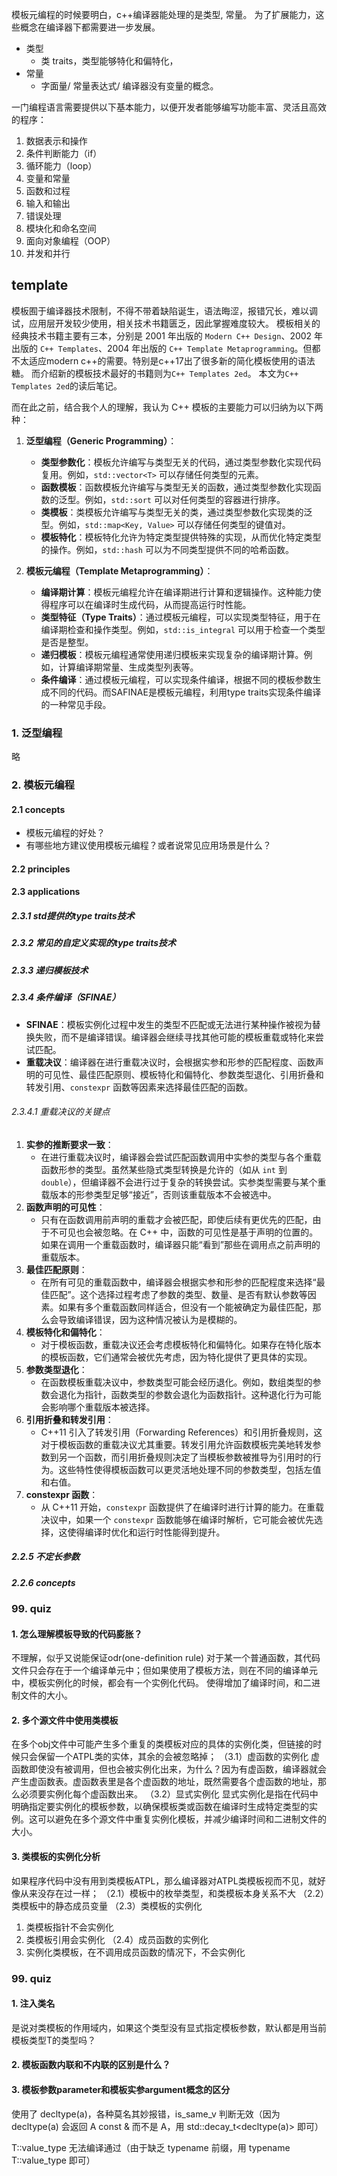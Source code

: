 模板元编程的时候要明白，c++编译器能处理的是类型, 常量。
为了扩展能力，这些概念在编译器下都需要进一步发展。

- 类型
  - 类 traits，类型能够特化和偏特化，
- 常量
  - 字面量/ 常量表达式/
    编译器没有变量的概念。


一门编程语言需要提供以下基本能力，以便开发者能够编写功能丰富、灵活且高效的程序：

1. 数据表示和操作
2. 条件判断能力（if）
3. 循环能力（loop）
4. 变量和常量
5. 函数和过程
6. 输入和输出
7. 错误处理
8. 模块化和命名空间
9. 面向对象编程（OOP）
10. 并发和并行


## template

模板囿于编译器技术限制，不得不带着缺陷诞生，语法晦涩，报错冗长，难以调试，应用层开发较少使用，相关技术书籍匮乏，因此掌握难度较大。
模板相关的经典技术书籍主要有三本，分别是 2001 年出版的 `Modern C++ Design`、2002 年出版的 `C++ Templates`、2004 年出版的 `C++ Template Metaprogramming`。但都不太适应modern c++的需要。特别是c++17出了很多新的简化模板使用的语法糖。
而介绍新的模板技术最好的书籍则为`C++ Templates 2ed`。
本文为`C++ Templates 2ed`的读后笔记。

而在此之前，结合我个人的理解，我认为 C++ 模板的主要能力可以归纳为以下两种：
1. **泛型编程（Generic Programming）**：
   - **类型参数化**：模板允许编写与类型无关的代码，通过类型参数化实现代码复用。例如，`std::vector<T>` 可以存储任何类型的元素。
   - **函数模板**：函数模板允许编写与类型无关的函数，通过类型参数化实现函数的泛型。例如，`std::sort` 可以对任何类型的容器进行排序。
   - **类模板**：类模板允许编写与类型无关的类，通过类型参数化实现类的泛型。例如，`std::map<Key, Value>` 可以存储任何类型的键值对。
   - **模板特化**：模板特化允许为特定类型提供特殊的实现，从而优化特定类型的操作。例如，`std::hash` 可以为不同类型提供不同的哈希函数。

2. **模板元编程（Template Metaprogramming）**：
   - **编译期计算**：模板元编程允许在编译期进行计算和逻辑操作。这种能力使得程序可以在编译时生成代码，从而提高运行时性能。
   - **类型特征（Type Traits）**：通过模板元编程，可以实现类型特征，用于在编译期检查和操作类型。例如，`std::is_integral` 可以用于检查一个类型是否是整型。
   - **递归模板**：模板元编程通常使用递归模板来实现复杂的编译期计算。例如，计算编译期常量、生成类型列表等。
   - **条件编译**：通过模板元编程，可以实现条件编译，根据不同的模板参数生成不同的代码。而SAFINAE是模板元编程，利用type traits实现条件编译的一种常见手段。

### 1. 泛型编程
略

### 2. 模板元编程

#### 2.1 concepts
* 模板元编程的好处？
* 有哪些地方建议使用模板元编程？或者说常见应用场景是什么？

#### 2.2 principles

#### 2.3 applications
##### 2.3.1 std提供的type traits技术
##### 2.3.2 常见的自定义实现的type traits技术
##### 2.3.3 递归模板技术
##### 2.3.4 条件编译（SFINAE）

- **SFINAE**：模板实例化过程中发生的类型不匹配或无法进行某种操作被视为替换失败，而不是编译错误。编译器会继续寻找其他可能的模板重载或特化来尝试匹配。
- **重载决议**：编译器在进行重载决议时，会根据实参和形参的匹配程度、函数声明的可见性、最佳匹配原则、模板特化和偏特化、参数类型退化、引用折叠和转发引用、`constexpr` 函数等因素来选择最佳匹配的函数。

###### 2.3.4.1 重载决议的关键点
1. **实参的推断要求一致**：
   - 在进行重载决议时，编译器会尝试匹配函数调用中实参的类型与各个重载函数形参的类型。虽然某些隐式类型转换是允许的（如从 `int` 到 `double`），但编译器不会进行过于复杂的转换尝试。实参类型需要与某个重载版本的形参类型足够“接近”，否则该重载版本不会被选中。
2. **函数声明的可见性**：
   - 只有在函数调用前声明的重载才会被匹配，即使后续有更优先的匹配，由于不可见也会被忽略。在 C++ 中，函数的可见性是基于声明的位置的。如果在调用一个重载函数时，编译器只能“看到”那些在调用点之前声明的重载版本。
3. **最佳匹配原则**：
   - 在所有可见的重载函数中，编译器会根据实参和形参的匹配程度来选择“最佳匹配”。这个选择过程考虑了参数的类型、数量、是否有默认参数等因素。如果有多个重载函数同样适合，但没有一个能被确定为最佳匹配，那么会导致编译错误，因为这种情况被认为是模糊的。
4. **模板特化和偏特化**：
   - 对于模板函数，重载决议还会考虑模板特化和偏特化。如果存在特化版本的模板函数，它们通常会被优先考虑，因为特化提供了更具体的实现。
5. **参数类型退化**：
   - 在函数模板重载决议中，参数类型可能会经历退化。例如，数组类型的参数会退化为指针，函数类型的参数会退化为函数指针。这种退化行为可能会影响哪个重载版本被选择。
6. **引用折叠和转发引用**：
   - C++11 引入了转发引用（Forwarding References）和引用折叠规则，这对于模板函数的重载决议尤其重要。转发引用允许函数模板完美地转发参数到另一个函数，而引用折叠规则决定了当模板参数被推导为引用时的行为。这些特性使得模板函数可以更灵活地处理不同的参数类型，包括左值和右值。
7. **constexpr 函数**：
   - 从 C++11 开始，`constexpr` 函数提供了在编译时进行计算的能力。在重载决议中，如果一个 `constexpr` 函数能够在编译时解析，它可能会被优先选择，这使得编译时优化和运行时性能得到提升。


##### 2.2.5 不定长参数

##### 2.2.6 concepts


### 99. quiz
#### 1. 怎么理解模板导致的代码膨胀？
不理解，似乎又说能保证odr(one-definition rule)
对于某一个普通函数，其代码文件只会存在于一个编译单元中；但如果使用了模板方法，则在不同的编译单元中，模板实例化的时候，都会有一个实例化代码。
使得增加了编译时间，和二进制文件的大小。




#### 2. 多个源文件中使用类模板
 在多个obj文件中可能产生多个重复的类模板对应的具体的实例化类，但链接的时候只会保留一个ATPL<int>类的实体，其余的会被忽略掉；
（3.1）虚函数的实例化
虚函数即使没有被调用，但也会被实例化出来，为什么？因为有虚函数，编译器就会产生虚函数表。虚函数表里是各个虚函数的地址，既然需要各个虚函数的地址，那么必须要实例化每个虚函数出来。
（3.2）显式实例化
显式实例化是指在代码中明确指定要实例化的模板参数，以确保模板类或函数在编译时生成特定类型的实例。这可以避免在多个源文件中重复实例化模板，并减少编译时间和二进制文件的大小。


#### 3. 类模板的实例化分析
如果程序代码中没有用到类模板ATPL，那么编译器对ATPL类模板视而不见，就好像从来没存在过一样；
（2.1）模板中的枚举类型，和类模板本身关系不大
（2.2）类模板中的静态成员变量
（2.3）类模板的实例化
1. 类模板指针不会实例化
2. 类模板引用会实例化
（2.4）成员函数的实例化
1. 实例化类模板，在不调用成员函数的情况下，不会实例化


### 99. quiz
#### 1. 注入类名
是说对类模板的作用域内，如果这个类型没有显式指定模板参数，默认都是用当前模板类型T的类型吗？

#### 2. 模板函数内联和不内联的区别是什么？

#### 3. 模板参数parameter和模板实参argument概念的区分


使用了 decltype(a)，各种莫名其妙报错，is_same_v 判断无效（因为 decltype(a) 会返回 A const & 而不是 A，用 std::decay_t<decltype(a)> 即可）

T::value_type 无法编译通过（由于缺乏 typename 前缀，用 typename T::value_type 即可）
